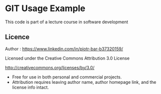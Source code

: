 # GIT Usage Example

This code is part of a lecture course in software development



## Licence

Author : https://www.linkedin.com/in/piotr-bar-b37320159/

Licensed under the Creative Commons Attribution 3.0 License

http://creativecommons.org/licenses/by/3.0/

- Free for use in both personal and commercial projects.
- Attribution requires leaving author name, author homepage link, and the license info intact.